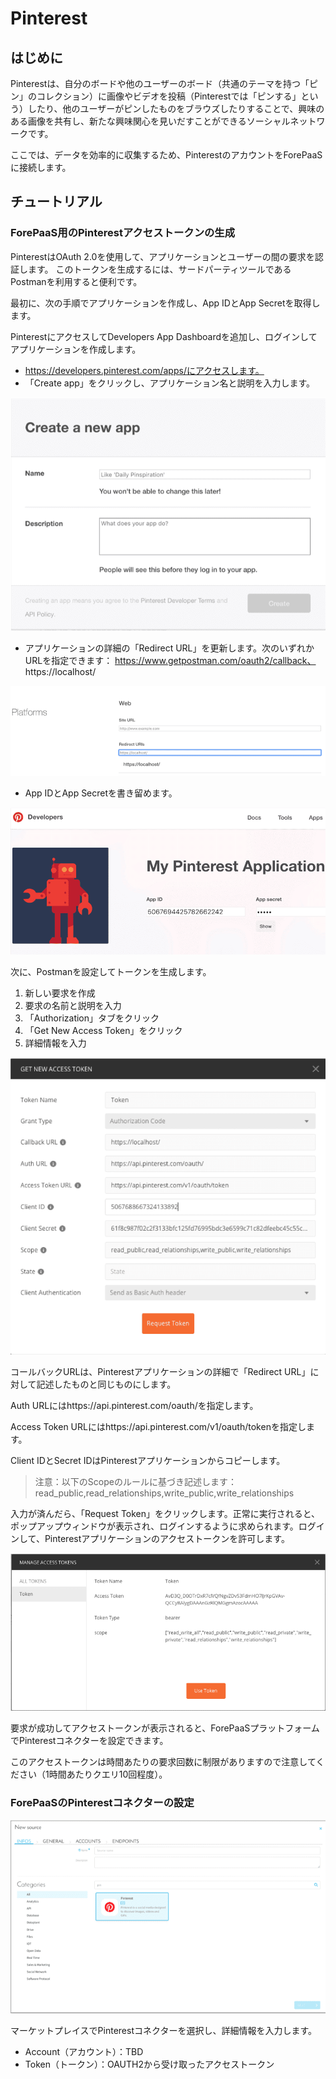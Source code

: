 # Pinterest

## はじめに
Pinterestは、自分のボードや他のユーザーのボード（共通のテーマを持つ「ピン」のコレクション）に画像やビデオを投稿（Pinterestでは「ピンする」という）したり、他のユーザーがピンしたものをブラウズしたりすることで、興味のある画像を共有し、新たな興味関心を見いだすことができるソーシャルネットワークです。 

ここでは、データを効率的に収集するため、PinterestのアカウントをForePaaSに接続します。

## チュートリアル

### ForePaaS用のPinterestアクセストークンの生成

PinterestはOAuth 2.0を使用して、アプリケーションとユーザーの間の要求を認証します。
このトークンを生成するには、サードパーティツールであるPostmanを利用すると便利です。

最初に、次の手順でアプリケーションを作成し、App IDとApp Secretを取得します。

PinterestにアクセスしてDevelopers App Dashboardを追加し、ログインしてアプリケーションを作成します。

* https://developers.pinterest.com/apps/にアクセスします。
* 「Create app」をクリックし、アプリケーション名と説明を入力します。

![Pinterest](picts/pinterest1.png)

* アプリケーションの詳細の「Redirect URL」を更新します。次のいずれかURLを指定できます：
https://www.getpostman.com/oauth2/callback、
https://localhost/

![Pinterest](picts/pinterest2.png)

* App IDとApp Secretを書き留めます。

![Pinterest](picts/pinterest3.png)

次に、Postmanを設定してトークンを生成します。

1)	新しい要求を作成
2)	要求の名前と説明を入力
3)	「Authorization」タブをクリック
4)	「Get New Access Token」をクリック
5)	詳細情報を入力

![Pinterest](picts/pinterest4.png)

コールバックURLは、Pinterestアプリケーションの詳細で「Redirect URL」に対して記述したものと同じものにします。

Auth URLにはhttps://api.pinterest.com/oauth/を指定します。

Access Token URLにはhttps://api.pinterest.com/v1/oauth/tokenを指定します。

Client IDとSecret IDはPinterestアプリケーションからコピーします。

> 注意：以下のScopeのルールに基づき記述します：read_public,read_relationships,write_public,write_relationships

入力が済んだら、「Request Token」をクリックします。正常に実行されると、ポップアップウィンドウが表示され、ログインするように求められます。ログインして、Pinterestアプリケーションのアクセストークンを許可します。

![Pinterest](picts/pinterest5.png)

要求が成功してアクセストークンが表示されると、ForePaaSプラットフォームでPinterestコネクターを設定できます。

このアクセストークンは時間あたりの要求回数に制限がありますので注意してください（1時間あたりクエリ10回程度）。

### ForePaaSのPinterestコネクターの設定

![Pinterest](picts/pinterest6.png)

マーケットプレイスでPinterestコネクターを選択し、詳細情報を入力します。
* Account（アカウント）：TBD
* Token（トークン）：OAUTH2から受け取ったアクセストークン

